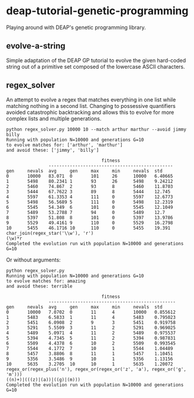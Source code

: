 # deap-tutorial-genetic-programming
Playing around with DEAP's genetic programming library.

## evolve-a-string
Simple adaptation of the DEAP GP tutorial to evolve the given hard-coded string out of a primitive
set composed of the lowercase ASCII characters.

## regex_solver
An attempt to evolve a regex that matches everything in one list while matching nothing in a second
list. Changing to possessive quantifiers avoided catastrophic backtracking and allows this to evolve
for more complex lists and multiple generations.

```
python regex_solver.py 10000 10 --match arthur marthur --avoid jimmy billy
Running with population N=10000 and generations G=10
to evolve matches for: ['arthur', 'marthur']
and avoid these: ['jimmy', 'billy']

                                    fitness                    
                -----------------------------------------------
gen     nevals  avg     gen     max     min     nevals  std    
0       10000   83.071  0       101     26      10000   6.40665
1       5498    80.2341 1       93      26      5498    9.24212
2       5460    74.867  2       93      8       5460    11.8703
3       5444    67.7622 3       89      8       5444    12.745 
4       5597    61.3353 4       111     0       5597    12.6773
5       5498    56.5689 5       111     0       5498    12.2319
6       5545    54.349  6       101     0       5545    12.1049
7       5489    53.2788 7       94      0       5489    12.7   
8       5397    51.808  8       101     0       5397    13.9786
9       5529    49.4161 9       110     0       5529    16.2798
10      5455    46.1716 10      110     0       5455    19.391 
char_join(regex_star('\\w'), 'r')
(\w)*r
Completed the evolution run with population N=10000 and generations G=10
```

Or without arguments:
```
python regex_solver.py
Running with population N=10000 and generations G=10
to evolve matches for: amazing
and avoid these: terrible

                                    fitness                     
                ------------------------------------------------
gen     nevals  avg     gen     max     min     nevals  std     
0       10000   7.0702  0       11      4       10000   0.855612
1       5483    6.5833  1       11      4       5483    0.795023
2       5451    6.0908  2       9       3       5451    0.919758
3       5291    5.5509  3       11      2       5291    0.969025
4       5489    5.0971  4       11      2       5489    0.975537
5       5394    4.7345  5       11      2       5394    0.987831
6       5509    4.4378  6       10      2       5509    0.993545
7       5544    4.1772  7       10      1       5544    1.04489 
8       5457    3.8806  8       11      1       5457    1.10451 
9       5356    3.5486  9       10      1       5356    1.13156 
10      5635    3.2705  10      10      1       5635    1.20072 
regex_or(regex_plus('n'), regex_or(regex_or('z', 'a'), regex_or('g', 'm')))
((n)+)|(((z)|(a))|((g)|(m)))
Completed the evolution run with population N=10000 and generations G=10
```
